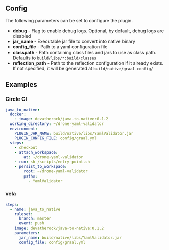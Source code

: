 ## Config

The following parameters can be set to configure the plugin.

* **debug** - Flag to enable debug logs. Optional, by default, debug logs are disabled
* **jar_name** - Executable jar file to convert into native binary
* **config_file** - Path to a yaml configuration file
* **classpath** - Path containing class files and jars to use as class path. Defaults to `build/libs/*:build/classes`
* **reflection_path** - Path to the reflection configuration if it already exists. If not specified, it will be generated at `build/native/graal-config/`

## Examples
### Circle CI
```yaml
java_to_native:
  docker:
    - image: devatherock/java-to-native:0.1.2
  working_directory: ~/drone-yaml-validator
  environment:
    PLUGIN_JAR_NAME: build/native/libs/YamlValidator.jar
    PLUGIN_CONFIG_FILE: config/graal.yml
  steps:
    - checkout
    - attach_workspace:
        at: ~/drone-yaml-validator
    - run: sh /scripts/entry-point.sh
    - persist_to_workspace:
        root: ~/drone-yaml-validator
        paths:
          - YamlValidator
```

### vela

```yaml
steps:
  - name: java_to_native
    ruleset:
      branch: master
      event: push
    image: devatherock/java-to-native:0.1.2
    parameters:
      jar_name: build/native/libs/YamlValidator.jar
      config_file: config/graal.yml
```